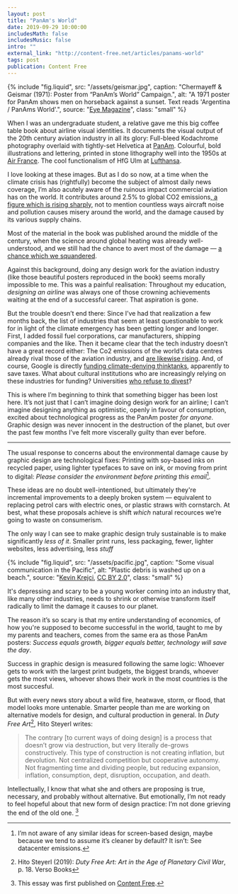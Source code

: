 ```yaml
---
layout: post
title: "PanAm's World"
date: 2019-09-29 10:00:00
includesMath: false
includesMusic: false
intro: ""
external_link: "http://content-free.net/articles/panams-world"
tags: post
publication: Content Free
---
```


{% include "fig.liquid", src: "/assets/geismar.jpg", caption: "Chermayeff & Geismar (1971): Poster from “PanAm’s World” Campaign.", alt: "A 1971 poster for PanAm shows men on horseback against a sunset. Text reads 'Argentina / PanAms World'.", source:  "[Eye Magazine](http://eyemagazine.com/feature/article/flight-of-the-imagination)", class: "small" %}

When I was an undergraduate student, a relative gave me this big coffee table book about airline visual identities. It documents the visual output of the 20th century aviation industry in all its glory: Full-bleed Kodachrome photography overlaid with tightly-set Helvetica at [PanAm](http://www.eyemagazine.com/feature/article/flight-of-the-imagination). Colourful, bold illustrations and lettering, printed in stone lithography well into the 1950s at [Air France](https://image.jimcdn.com/app/cms/image/transf/none/path/s845a70f74d8b0138/image/i72f33aa726ac2f98/version/1545933097/image.jpg). The cool functionalism of HfG Ulm at [Lufthansa](http://ravenrow.org/exhibition/the_ulm_model/).

I love looking at these images. But as I do so now, at a time when the climate crisis has (rightfully) become the subject of almost daily news coverage, I’m also acutely aware of the ruinous impact commercial aviation has on the world. It contributes around 2.5% to global CO2 emissions[, a figure which is rising sharply,](https://www.nytimes.com/2019/09/19/climate/air-travel-emissions.html) not to mention countless ways aircraft noise and pollution causes misery around the world, and the damage caused by its various supply chains.

Most of the material in the book was published around the middle of the century, when the science around global heating was already well-understood, and we still had the chance to avert most of the damage — [a chance which we squandered](https://www.nytimes.com/interactive/2018/08/01/magazine/climate-change-losing-earth.html).

Against this background, doing any design work for the aviation industry (like those beautiful posters reproduced in the book) seems morally impossible to me. This was a painful realisation: Throughout my education, _designing an airline_ was always one of those crowning achievements waiting at the end of a successful career. That aspiration is gone.

But the trouble doesn’t end there: Since I’ve had that realization a few months back, the list of industries that seem at least questionable to work for in light of the climate emergency has been getting longer and longer. First, I added fossil fuel corporations, car manufacturers, shipping companies and the like. Then it became clear that the tech industry doesn’t have a great record either: The Co2 emissions of the world’s data centres already rival those of the aviation industry, and [are likewise rising](https://www.nature.com/articles/d41586-018-06610-y). And, of course, Google is directly [funding climate-denying thinktanks](https://www.theguardian.com/environment/2019/oct/11/google-contributions-climate-change-deniers), apparently to save taxes. What about cultural institutions who are increasingly relying on these industries for funding? Universities [who refuse to divest](https://peopleandplanet.org/university/129827/ul19)?

This is where I’m beginning to think that something bigger has been lost here. It’s not just that I can’t imagine doing design work for an airline; I can’t imagine designing anything as optimistic, openly in favour of consumption, excited about technological progress as the PanAm poster _for anyone._ Graphic design was never innocent in the destruction of the planet, but over the past few months I’ve felt more viscerally guilty than ever before.

---

The usual response to concerns about the environmental damage cause by graphic design are technological fixes: Printing with soy-based inks on recycled paper, using lighter typefaces to save on ink, or moving from print to digital: _Please consider the environment before printing this email_[^1].

These ideas are no doubt well-intentioned, but ultimately they're incremental improvements to a deeply broken system — equivalent to replacing petrol cars with electric ones, or plastic straws with cornstarch. At best, what these proposals achieve is shift _which_ natural recources we’re going to waste on consumerism.

The only way I can see to make graphic design truly sustainable is to make significantly _less of it_. Smaller print runs, less packaging, fewer, lighter websites, less advertising, less _stuff_

{% include "fig.liquid", src: "/assets/pacific.jpg", caption: "Some visual communication in the Pacific", alt: "Plastic debris is washed up on a beach.", source: "[Kevin Krejci](https://www.flickr.com/people/48889057888@N01), [CC BY 2.0](https://creativecommons.org/licenses/by/2.0/)", class: "small" %}

It's depressing and scary to be a young worker coming into an industry that, like many other industries, needs to shrink or otherwise transform itself radically to limit the damage it causes to our planet.

The reason it’s so scary is that my entire understanding of economics, of how you're supposed to become successful in the world, taught to me by my parents and teachers, comes from the same era as those PanAm posters: _Success equals growth, bigger equals better, technology will save the day_.

Success in graphic design is measured following the same logic: Whoever gets to work with the largest print budgets, the biggest brands, whoever gets the most views, whoever shows their work in the most countries is the most succesful.

But with every news story about a wild fire, heatwave, storm, or flood, that model looks more untenable. Smarter people than me are working on alternative models for design, and cultural production in general. In _Duty Free Art_[^2], Hito Steyerl writes:

> The contrary [to current ways of doing design] is a process that doesn’t grow via destruction, but very literally de-grows constructively. This type of construction is not creating inflation, but devolution. Not centralized competition but cooperative autonomy. Not fragmenting time and dividing people, but reducing expansion, inflation, consumption, dept, disruption, occupation, and death.

Intellectually, I know that what she and others are proposing is true, necessary, and probably without alternative. But emotionally, I’m not ready to feel hopeful about that new form of design practice: I’m not done grieving the end of the old one. [^3]

[^1]: I’m not aware of any similar ideas for screen-based design, maybe because we tend to assume it’s cleaner by default? It isn’t: See datacenter emissions.
[^2]: Hito Steyerl (2019): _Duty Free Art: Art in the Age of Planetary Civil War_, p. 18. Verso Books
[^3]: This essay was first published on [Content Free](http://content-free.net/articles/panams-world).
